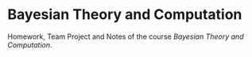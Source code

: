 # Bayesian Theory and Computation
Homework, Team Project and Notes of the course _Bayesian Theory and Computation_. 
